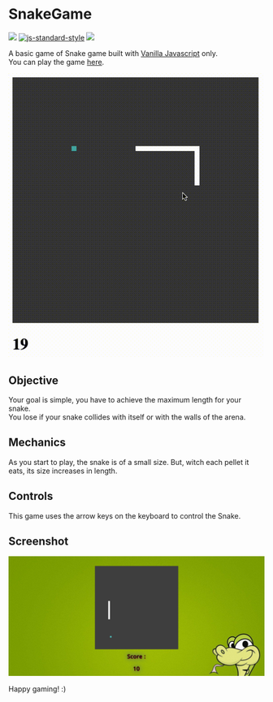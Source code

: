 # SnakeGame
[![](https://img.shields.io/badge/contributions-welcome-brightgreen.svg)]()
[![js-standard-style](https://img.shields.io/badge/code%20style-standard-brightgreen.svg)](http://standardjs.com/)
[![](https://img.shields.io/badge/download-releases-brightgreen.svg)](https://github.com/zatch3301/SnakeGame)

A basic game of Snake game built with [Vanilla Javascript](https://github.com/topics/javascript) only.<br/>
 You can play the game [here](https://zatch3301.github.io/SnakeGame/).

![snake game](snake.gif)


## Objective
Your goal is simple, you have to achieve the maximum length for your snake.<br/>
You lose if your snake collides with itself or with the walls of the arena.


## Mechanics
As you start to play, the snake is of a small size. But, witch each pellet it eats, its size increases in length. 



## Controls
This game uses the arrow keys on the keyboard to control the Snake.



## Screenshot
![Screenshot](snake.PNG)

Happy gaming! :)

